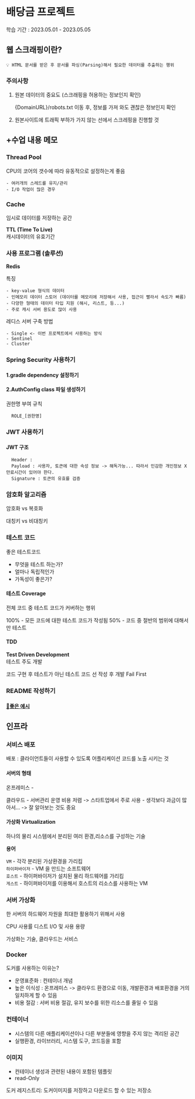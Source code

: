 # 배당금 프로젝트 
학습 기간 : 2023.05.01 - 2023.05.05

## 웹 스크래핑이란?

    💡 HTML 문서를 받은 후 문서를 파싱(Parsing)해서 필요한 데이터를 추출하는 행위

###  주의사항

1) 원본 데이터의 중요도 (스크래핑을 허용하는 정보인지 확인)

    {DomainURL}/robots.txt 이동 후, 정보를 가져 와도 괜찮은 정보인지 확인

2) 원본사이트에 트래픽 부하가 가지 않는 선에서 스크레핑을 진행할 것


## +수업 내용 메모

### Thread Pool
CPU의 코어의 갯수에 따라 유동적으로 설정하는게 좋음


    - 여러개의 스레드를 유지/관리
    - I/O 작업이 많은 경우


### Cache
임시로 데이터를 저장하는 공간

**TTL (Time To Live)**  
캐시데이터의 유효기간


### 사용 프로그램 (솔루션)

**Redis**

특징

    - key-value 형식의 데이터
    - 인메모리 데이터 스토어 (데이터를 메모리에 저장해서 사용, 접근이 빨라서 속도가 빠름)
    - 다양한 형태의 데이터 타입 지원 (해시, 리스트, 등...)
    - 주로 캐시 서버 용도로 많이 사용

레디스 서버 구축 방법

    - Single <- 이번 프로젝트에서 사용하는 방식
    - Sentinel
    - Cluster

### Spring Security 사용하기 

#### 1.gradle dependency 설정하기

#### 2.AuthConfig class 파일 생성하기

권한명 부여 규칙
      
      ROLE_[권한명]

### JWT 사용하기

#### JWT 구조

      Header : 
      Payload : 사용자, 토큰에 대한 속성 정보 -> 해독가능... 따라서 민감한 개인정보 X 만료시간이 있어야 한다.
      Signature : 토큰의 유효를 검증


### 암호화 알고리즘
   
암호화 vs 복호화

대칭키 vs 비대칭키

### 테스트 코드

좋은 테스트코드
- 무엇을 테스트 하는가?
- 얼마나 독립적인가
- 가독성이 좋은가?

#### 테스트 Coverage

전체 코드 중 테스트 코드가 커버하는 행위

100% - 모든 코드에 대한 테스트 코드가 작성됨
50% - 코드 중 절반의 범위에 대해서만 테스트 

#### TDD
**Test Driven Development**   
테스트 주도 개발

코드 구현 후 테스트가 아닌 테스트 코드 선 작성 후 개발
Fail First


### README 작성하기

#### [🚀좋은 예시](https://github.com/jmcdo29/ogma)

## 인프라
### 서비스 배포
배포 : 클라이언트들이 사용할 수 있도록 어플리케이션 코드를 노출 시키는 것

#### 서버의 형태
온프레미스
      - 


클라우드
      - 서버관리 운영 비용 저렴 -> 스타트업에서 주로 사용
      - 생각보다 과금이 많아서... -> 잘 알아보는 것도 중요

#### 가상화 Virtualization
하나의 물리 시스템에서 분리된 여러 환경,리소스를 구성하는 기술

**용어**      

`VM` - 각각 분리된 가상환경을 가리킴    
`하이퍼바이저` - VM 을 만드는 소프트웨어     
`호스트` - 하이퍼바이저가 설치된 물리 하드웨어를 가리킴    
`게스트` - 하이퍼바이저를 이용해서 호스트의 리소스를 사용하는 VM    

### 서버 가상화
한 서버의 하드웨어 자원을 최대한 활용하기 위해서 사용

CPU 사용률
디스트 I/O 및 사용 용량

가상화는 기술, 클라우드는 서비스

### Docker

도커를 사용하는 이유는?
- 운영표준화 : 컨테이너 개념
- 높은 이식성 : 온프레미스 -> 클라우드 환경으로 이동, 개발환경과 배포환경을 거의 일치하게 할 수 있음 
- 비용 절감 : 서버 비용 절감, 유지 보수를 위한 리소스를 줄일 수 있음

### 컨테이너
- 시스템의 다른 애플리케이션이나 다른 부분들에 영향을 주지 않는 격리된 공간
- 실행환경, 라이브러리, 시스템 도구, 코드등을 포함

### 이미지
- 컨테이너 생성과 관련된 내용이 포함된 템플릿
- read-Only

도커 레지스트리: 도커이미지를 저장하고 다운로드 할 수 있는 저장소

